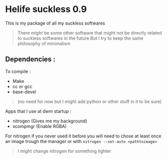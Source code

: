 # Helife suckless 0.9

This is my package of all my suckless softwares
> There might be some other software that might not be directly related to suckless softwares in the future
> But I try to keep the same philosophy of minimalism

## Dependencies :

To compile :

- Make
- cc or gcc
- base-devel 
> (no need for now but I might add python or other stuff in it to be sure)

Apps that I use at dwm startup : 
- nitrogen (Gives me my background)
- xcompmgr (Enable RGBA)

For nitrogen if you never used it before you will need to chose at least once an image trough the manager or with `nitrogen --set-auto <pathtoimage>`

> I might change nitrogen for something lighter
